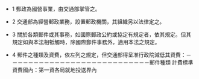 * 1 郵政為國營事業，由交通部掌管之。

* 2 交通部為經營郵政業務，設置郵政機關，其組織另以法律定之。

* 3 關於各類郵件或其事務，如國際郵政公約或協定有規定者，依其規定。但其規定如與本法相牴觸時，除國際郵件事務外，適用本法之規定。

* 4 郵件之種類及資費，依左列之規定，但交通部得呈准行政院減低其資費：－－－－－－－－－－－－－－－－－－－－－－－－－－－郵件種類      計費標準      資費國內：第一資各局就地投送界內

